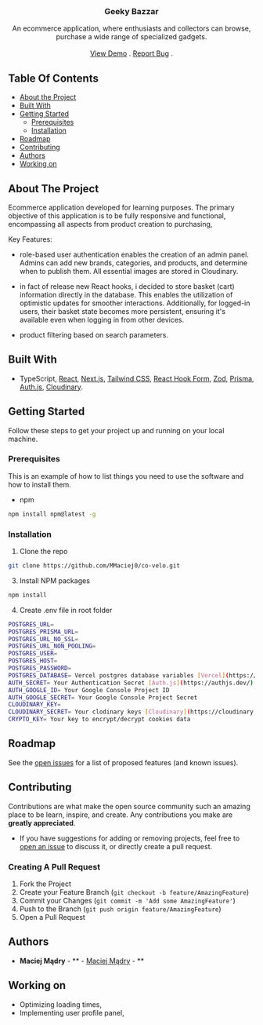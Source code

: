 <br/>
<p align="center">
  <h3 align="center">Geeky Bazzar</h3>

  <p align="center">
    An ecommerce application, where enthusiasts and collectors can browse, purchase a wide range of specialized gadgets.
    <br/>
    <br/>
    <a href="https://vercel.com/mmaciej0/geeky-gizmos">View Demo</a>
    .
    <a href="https://github.com/MMaciej0/geeky-gizmos/issues">Report Bug</a>
    .
  </p>
</p>

## Table Of Contents

- [About the Project](#about-the-project)
- [Built With](#built-with)
- [Getting Started](#getting-started)
  - [Prerequisites](#prerequisites)
  - [Installation](#installation)
- [Roadmap](#roadmap)
- [Contributing](#contributing)
- [Authors](#authors)
- [Working on](#working-on)

## About The Project

Ecommerce application developed for learning purposes. The primary objective of this application is to be fully responsive and functional, encompassing all aspects from product creation to purchasing,

Key Features:

- role-based user authentication enables the creation of an admin panel. Admins can add new brands, categories, and products, and determine when to publish them. All essential images are stored in Cloudinary.

- in fact of release new React hooks, i decided to store basket (cart) information directly in the database. This enables the utilization of optimistic updates for smoother interactions. Additionally, for logged-in users, their basket state becomes more persistent, ensuring it's available even when logging in from other devices.

- product filtering based on search parameters.

## Built With

- TypeScript, [React](https://reactjs.org/), [Next.js](https://nextjs.org/), [Tailwind CSS](https://tailwindcss.com/), [React Hook Form](https://react-hook-form.com/), [Zod](https://github.com/colinhacks/zod), [Prisma](https://www.prisma.io/), [Auth.js](https://authjs.dev/), [Cloudinary](https://cloudinary.com/).

## Getting Started

Follow these steps to get your project up and running on your local machine.

### Prerequisites

This is an example of how to list things you need to use the software and how to install them.

- npm

```sh
npm install npm@latest -g
```

### Installation

1. Clone the repo

```sh
git clone https://github.com/MMaciej0/co-velo.git
```

3. Install NPM packages

```sh
npm install
```

4. Create .env file in root folder

```sh
POSTGRES_URL=
POSTGRES_PRISMA_URL=
POSTGRES_URL_NO_SSL=
POSTGRES_URL_NON_POOLING=
POSTGRES_USER=
POSTGRES_HOST=
POSTGRES_PASSWORD=
POSTGRES_DATABASE= Vercel postgres database variables [Vercel](https://vercel.com/)
AUTH_SECRET= Your Authentication Secret [Auth.js](https://authjs.dev/)
AUTH_GOOGLE_ID= Your Google Console Project ID
AUTH_GOOGLE_SECRET= Your Google Console Project Secret
CLOUDINARY_KEY=
CLOUDINARY_SECRET= Your clodinary keys [Cloudinary](https://cloudinary.com/)
CRYPTO_KEY= Your key to encrypt/decrypt cookies data
```

## Roadmap

See the [open issues](https://github.com/MMaciej0/co-velo/issues) for a list of proposed features (and known issues).

## Contributing

Contributions are what make the open source community such an amazing place to be learn, inspire, and create. Any contributions you make are **greatly appreciated**.

- If you have suggestions for adding or removing projects, feel free to [open an issue](https://github.com/MMaciej0/co-velo/issues/new) to discuss it, or directly create a pull request.

### Creating A Pull Request

1. Fork the Project
2. Create your Feature Branch (`git checkout -b feature/AmazingFeature`)
3. Commit your Changes (`git commit -m 'Add some AmazingFeature'`)
4. Push to the Branch (`git push origin feature/AmazingFeature`)
5. Open a Pull Request

## Authors

- **Maciej Mądry** - ** - [Maciej Mądry](https://github.com/MMaciej0) - **

## Working on

- Optimizing loading times,
- Implementing user profile panel,
